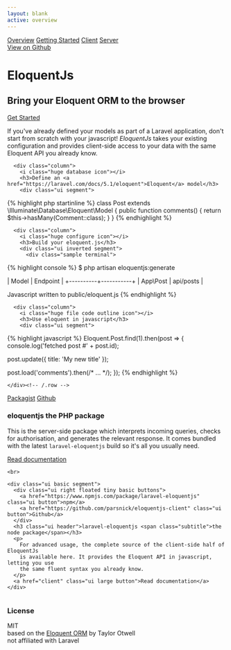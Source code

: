 ```yaml
---
layout: blank
active: overview
---
```


<div class="ui inverted vertical masthead center aligned segment">

  <div class="ui container">
    <div class="ui large secondary inverted pointing menu">
      <a class="toc toggler item">
        <i class="sidebar icon"></i>
      </a>
      <a class="active item" href=".">Overview</a>
      <a class="item" href="getting-started">Getting Started</a>
      <a class="item" href="client">Client</a>
      <a class="item" href="server">Server</a>
      <div class="right item">
        <a class="ui right inverted button" href="https://github.com/parsnick/eloquentjs">
          <i class="github icon"></i>
          View on Github
        </a>
      </div>
    </div>
  </div>

  <div class="ui text container">
    <div class="preview-image"></div>
    <h1 class="ui inverted header">
      EloquentJs
    </h1>
    <h2>Bring your Eloquent ORM to the browser</h2>
    <a class="ui huge primary button" href="getting-started">Get Started <i class="right arrow icon"></i></a>
  </div>

</div>

<div class="ui vertical stripe segment">
  <div class="ui text container">
    <p>
      If you've already defined your models as part of a Laravel application, don't start from scratch with
      your javascript! <em>EloquentJs</em> takes your existing configuration and provides client-side access
      to your data with the same Eloquent API you already know.
    </p>
  </div>
</div>

<div class="ui vertical stripe segment">
  <div class="ui equal width relaxed stackable grid container">
    <div class="ui center aligned getting started row">

      <div class="column">
        <i class="huge database icon"></i>
        <h3>Define an <a href="https://laravel.com/docs/5.1/eloquent">Eloquent</a> model</h3>
        <div class="ui segment">
{% highlight php startinline %}
class Post extends \Illuminate\Database\Eloquent\Model
{
  public function comments()
  {
    return $this->hasMany(Comment::class);
  }
}
{% endhighlight %}
        </div>
      </div>

      <div class="column">
        <i class="huge configure icon"></i>
        <h3>Build your eloquent.js</h3>
        <div class="ui inverted segment">
          <div class="sample terminal">
{% highlight console %}
$ php artisan eloquentjs:generate

| Model    | Endpoint  |
+----------+-----------+
| App\Post | api/posts |

Javascript written to public/eloquent.js
{% endhighlight %}
          </div>
        </div>
      </div>

      <div class="column">
        <i class="huge file code outline icon"></i>
        <h3>Use eloquent in javascript</h3>
        <div class="ui segment">
{% highlight javascript %}
Eloquent.Post.find(1).then(post => {
  console.log('fetched post #' + post.id);

  post.update({ title: 'My new title' });

  post.load('comments').then(/* ... */);
});
{% endhighlight %}
        </div>
      </div>

    </div><!-- /.row -->
  </div><!-- /.grid.container -->

</div>

<div class="ui vertical stripe segment">
  <div class="ui text container">
    <div class="ui basic segment">
      <div class="ui right floated tiny basic buttons">
        <a href="https://packagist.org/packages/parsnick/eloquentjs" class="ui button">Packagist</a>
        <a href="https://github.com/parsnick/eloquentjs" class="ui button">Github</a>
      </div>
      <h3 class="ui header">eloquentjs <span class="subtitle">the PHP package</span></h3>
      <p>
        This is the server-side package which interprets incoming queries,
        checks for authorisation, and generates the relevant response.
        It comes bundled with the latest <code>laravel-eloquentjs</code> build
        so it's all you usually need.
      </p>
      <p>
      <a href="server" class="ui large button">Read documentation</a>
      </p>
    </div>

    <br>

    <div class="ui basic segment">
      <div class="ui right floated tiny basic buttons">
        <a href="https://www.npmjs.com/package/laravel-eloquentjs" class="ui button">npm</a>
        <a href="https://github.com/parsnick/eloquentjs-client" class="ui button">Github</a>
      </div>
      <h3 class="ui header">laravel-eloquentjs <span class="subtitle">the node package</span></h3>
      <p>
        For advanced usage, the complete source of the client-side half of EloquentJs
        is available here. It provides the Eloquent API in javascript, letting you use
        the same fluent syntax you already know.
      </p>
      <a href="client" class="ui large button">Read documentation</a>
    </div>

  </div>
</div>

<div class="ui inverted vertical footer segment">
  <div class="ui equal width container grid">
    <div class="column">
      <h3 class="header">License</h3>
      MIT
    </div>
    <div class="right aligned column">
      based on the <a href="https://laravel.com/docs/5.1/eloquent">Eloquent ORM</a> by Taylor Otwell
      <br>
      not affiliated with Laravel
    </div>
  </div>
</div>